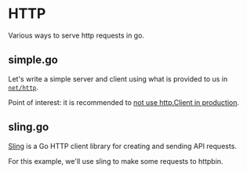 # HTTP
Various ways to serve http requests in go.

## simple.go
Let's write a simple server and client using what is provided to us in [`net/http`](https://golang.org/pkg/net/http/).

Point of interest: it is recommended to [not use http.Client in production](https://medium.com/@nate510/don-t-use-go-s-default-http-client-4804cb19f779).

## sling.go
[Sling](https://github.com/dghubble/sling) is a Go HTTP client library for creating and sending API requests.


For this example, we'll use sling to make some requests to httpbin.


